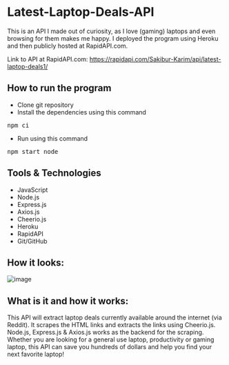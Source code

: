 # Latest-Laptop-Deals-API

This is an API I made out of curiosity, as I love (gaming) laptops and even browsing for them makes me happy. I deployed the program using Heroku and then publicly hosted at RapidAPI.com.

Link to API at RapidAPI.com: https://rapidapi.com/Sakibur-Karim/api/latest-laptop-deals1/

## How to run the program

- Clone git repository
- Install the dependencies using this command<br />
<pre>npm ci</pre>
- Run using this command<br />
<pre>npm start node</pre>

## Tools & Technologies

- JavaScript
- Node.js
- Express.js
- Axios.js
- Cheerio.js
- Heroku
- RapidAPI
- Git/GitHub

## How it looks:
![image](https://user-images.githubusercontent.com/58964916/150865654-eeda2ba1-452a-41aa-bf6e-73f6a3ea7327.png)

## What is it and how it works:

This API will extract laptop deals currently available around the internet (via Reddit). It scrapes the HTML links and extracts the links using Cheerio.js. Node.js, Express.js & Axios.js works as the backend for the scraping. Whether you are looking for a general use laptop, productivity or gaming laptop, this API can save you hundreds of dollars and help you find your next favorite laptop!
